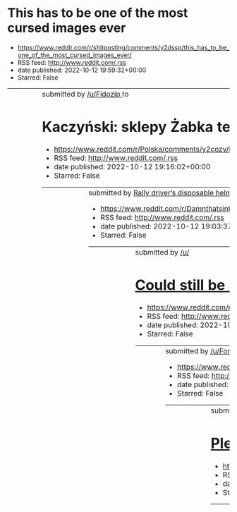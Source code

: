 # This has to be one of the most cursed images ever
 - https://www.reddit.com/r/shitposting/comments/y2dssp/this_has_to_be_one_of_the_most_cursed_images_ever/
 - RSS feed: http://www.reddit.com/.rss
 - date published: 2022-10-12 19:59:32+00:00
 - Starred: False

<table> <tr><td> <a href="https://www.reddit.com/r/shitposting/comments/y2dssp/this_has_to_be_one_of_the_most_cursed_images_ever/"> <img alt="This has to be one of the most cursed images ever" src="https://preview.redd.it/dn4rm5mikft91.jpg?width=640&amp;crop=smart&amp;auto=webp&amp;s=ca504f8db83a76853216a3d36b2c654fc28edf0e" title="This has to be one of the most cursed images ever" /> </a> </td><td> &#32; submitted by &#32; <a href="https://www.reddit.com/user/Fidozip"> /u/Fidozip </a> &#32; to 

# Kaczyński: sklepy Żabka też być może zostaną odkupione
 - https://www.reddit.com/r/Polska/comments/y2cozv/kaczyński_sklepy_żabka_też_być_może_zostaną/
 - RSS feed: http://www.reddit.com/.rss
 - date published: 2022-10-12 19:16:02+00:00
 - Starred: False

<table> <tr><td> <a href="https://www.reddit.com/r/Polska/comments/y2cozv/kaczyński_sklepy_żabka_też_być_może_zostaną/"> <img alt="Kaczyński: sklepy Żabka też być może zostaną odkupione" src="https://external-preview.redd.it/Qf0oszPp8GXUllH59EpmgnyIDGnixNbW25BDw4KylZA.jpg?width=640&amp;crop=smart&amp;auto=webp&amp;s=ee01e5f197fb4771d03b0e69ec42a88d37ab742c" title="Kaczyński: sklepy Żabka też być może zostaną odkupione" /> </a> </td><td> &#32; submitted by &#32; <a href="https://www.reddit.com/us

# Rally driver’s disposable helmet screens
 - https://www.reddit.com/r/Damnthatsinteresting/comments/y2cdw5/rally_drivers_disposable_helmet_screens/
 - RSS feed: http://www.reddit.com/.rss
 - date published: 2022-10-12 19:03:37+00:00
 - Starred: False

<table> <tr><td> <a href="https://www.reddit.com/r/Damnthatsinteresting/comments/y2cdw5/rally_drivers_disposable_helmet_screens/"> <img alt="Rally driver’s disposable helmet screens" src="https://external-preview.redd.it/fkUnQBbfovejiyV2AlkiNv8lYA6aQOX7uQNmeDiaXhg.png?width=640&amp;crop=smart&amp;auto=webp&amp;s=4b7efabd0079d70a01ecc3214f8e64407eca4c12" title="Rally driver’s disposable helmet screens" /> </a> </td><td> &#32; submitted by &#32; <a href="https://www.reddit.com/user/Jaych1990"> /u/

# Could still be a good time
 - https://www.reddit.com/r/funny/comments/y2bw1p/could_still_be_a_good_time/
 - RSS feed: http://www.reddit.com/.rss
 - date published: 2022-10-12 18:44:07+00:00
 - Starred: False

<table> <tr><td> <a href="https://www.reddit.com/r/funny/comments/y2bw1p/could_still_be_a_good_time/"> <img alt="Could still be a good time" src="https://external-preview.redd.it/zdeGbDvFBQMCqxfRejP2WsV6FBtvf8j-N57JIdFVxbw.jpg?width=640&amp;crop=smart&amp;auto=webp&amp;s=e94ed0bb2d35c64c4e4be199dc40831599264d2a" title="Could still be a good time" /> </a> </td><td> &#32; submitted by &#32; <a href="https://www.reddit.com/user/Forke"> /u/Forke </a> &#32; to &#32; <a href="https://www.reddit.com/r/

# You guys really voting for something that looks like this?
 - https://www.reddit.com/r/Minecraft/comments/y2bto7/you_guys_really_voting_for_something_that_looks/
 - RSS feed: http://www.reddit.com/.rss
 - date published: 2022-10-12 18:41:31+00:00
 - Starred: False

<table> <tr><td> <a href="https://www.reddit.com/r/Minecraft/comments/y2bto7/you_guys_really_voting_for_something_that_looks/"> <img alt="You guys really voting for something that looks like this?" src="https://preview.redd.it/gz465c9o6ft91.jpg?width=640&amp;crop=smart&amp;auto=webp&amp;s=71d9c8bdfb3d183d52c54b2d9df3c9053bad8fd4" title="You guys really voting for something that looks like this?" /> </a> </td><td> &#32; submitted by &#32; <a href="https://www.reddit.com/user/GingerDeCat"> /u/Ging

# Please I don’t know what to do
 - https://www.reddit.com/r/memes/comments/y2a9nd/please_i_dont_know_what_to_do/
 - RSS feed: http://www.reddit.com/.rss
 - date published: 2022-10-12 17:39:42+00:00
 - Starred: False

<table> <tr><td> <a href="https://www.reddit.com/r/memes/comments/y2a9nd/please_i_dont_know_what_to_do/"> <img alt="Please I don’t know what to do" src="https://preview.redd.it/kafhoixnvet91.jpg?width=640&amp;crop=smart&amp;auto=webp&amp;s=3d8753c1d8ef3ba526a98f9b712cd7cb859acdf9" title="Please I don’t know what to do" /> </a> </td><td> &#32; submitted by &#32; <a href="https://www.reddit.com/user/Haunting-Hunt6899"> /u/Haunting-Hunt6899 </a> &#32; to &#32; <a href="https://www.reddit.com/r/meme

# I quickly peeked into my friend's phone while she was in another room and saw this, what do I do now?
 - https://www.reddit.com/r/teenagers/comments/y2a8x1/i_quickly_peeked_into_my_friends_phone_while_she/
 - RSS feed: http://www.reddit.com/.rss
 - date published: 2022-10-12 17:38:54+00:00
 - Starred: False

<table> <tr><td> <a href="https://www.reddit.com/r/teenagers/comments/y2a8x1/i_quickly_peeked_into_my_friends_phone_while_she/"> <img alt="I quickly peeked into my friend's phone while she was in another room and saw this, what do I do now?" src="https://preview.redd.it/yqzrr79ivet91.jpg?width=640&amp;crop=smart&amp;auto=webp&amp;s=e6f46db6d360201c211b2bd207c3e93dd7a17922" title="I quickly peeked into my friend's phone while she was in another room and saw this, what do I do now?" /> </a> </td><

# But what about rural people?
 - https://www.reddit.com/r/fuckcars/comments/y29ynh/but_what_about_rural_people/
 - RSS feed: http://www.reddit.com/.rss
 - date published: 2022-10-12 17:27:27+00:00
 - Starred: False

<table> <tr><td> <a href="https://www.reddit.com/r/fuckcars/comments/y29ynh/but_what_about_rural_people/"> <img alt="But what about rural people?" src="https://preview.redd.it/55kb8d8gtet91.png?width=640&amp;crop=smart&amp;auto=webp&amp;s=ddf81eeaa92911de4d68068c5fbeb68252f573d3" title="But what about rural people?" /> </a> </td><td> &#32; submitted by &#32; <a href="https://www.reddit.com/user/gobblox38"> /u/gobblox38 </a> &#32; to &#32; <a href="https://www.reddit.com/r/fuckcars/"> r/fuckcars 

# Must... not... attAC...
 - https://www.reddit.com/r/2visegrad4you/comments/y29n9p/must_not_attac/
 - RSS feed: http://www.reddit.com/.rss
 - date published: 2022-10-12 17:14:27+00:00
 - Starred: False

<table> <tr><td> <a href="https://www.reddit.com/r/2visegrad4you/comments/y29n9p/must_not_attac/"> <img alt="Must... not... attAC..." src="https://preview.redd.it/vysog4myqet91.png?width=640&amp;crop=smart&amp;auto=webp&amp;s=88b25258cc4bb558d1b79db1026620bb6b7009ca" title="Must... not... attAC..." /> </a> </td><td> &#32; submitted by &#32; <a href="https://www.reddit.com/user/deimos-chan"> /u/deimos-chan </a> &#32; to &#32; <a href="https://www.reddit.com/r/2visegrad4you/"> r/2visegrad4you </a>

# To take a nap
 - https://www.reddit.com/r/therewasanattempt/comments/y29fhr/to_take_a_nap/
 - RSS feed: http://www.reddit.com/.rss
 - date published: 2022-10-12 17:05:46+00:00
 - Starred: False

&#32; submitted by &#32; <a href="https://www.reddit.com/user/miggy385"> /u/miggy385 </a> &#32; to &#32; <a href="https://www.reddit.com/r/therewasanattempt/"> r/therewasanattempt </a> <br /> <span><a href="https://v.redd.it/eyh9fwjlpet91">[link]</a></span> &#32; <span><a href="https://www.reddit.com/r/therewasanattempt/comments/y29fhr/to_take_a_nap/">[comments]</a></span>

# I'm guessing Orks would hit the Krork convergence, and be happy the nids showed up.
 - https://www.reddit.com/r/Grimdank/comments/y29c49/im_guessing_orks_would_hit_the_krork_convergence/
 - RSS feed: http://www.reddit.com/.rss
 - date published: 2022-10-12 17:02:07+00:00
 - Starred: False

<table> <tr><td> <a href="https://www.reddit.com/r/Grimdank/comments/y29c49/im_guessing_orks_would_hit_the_krork_convergence/"> <img alt="I'm guessing Orks would hit the Krork convergence, and be happy the nids showed up." src="https://preview.redd.it/918894nyoet91.jpg?width=640&amp;crop=smart&amp;auto=webp&amp;s=41948b309151182cb12b5c4722d2277c439fff98" title="I'm guessing Orks would hit the Krork convergence, and be happy the nids showed up." /> </a> </td><td> &#32; submitted by &#32; <a href=

# Never filmed before or since, a Leopardess feels emotionally conflicted finding an abandoned Lion Cub.
 - https://www.reddit.com/r/interestingasfuck/comments/y28gez/never_filmed_before_or_since_a_leopardess_feels/
 - RSS feed: http://www.reddit.com/.rss
 - date published: 2022-10-12 16:28:12+00:00
 - Starred: False

<table> <tr><td> <a href="https://www.reddit.com/r/interestingasfuck/comments/y28gez/never_filmed_before_or_since_a_leopardess_feels/"> <img alt="Never filmed before or since, a Leopardess feels emotionally conflicted finding an abandoned Lion Cub." src="https://external-preview.redd.it/8IFmOe1CtYimd0t4qfGHaPTehoiGFZUlII6QHG8-fWM.png?width=640&amp;crop=smart&amp;auto=webp&amp;s=368b0ccaa74f4b6120832d8d963dc872ebd01226" title="Never filmed before or since, a Leopardess feels emotionally conflicte

# Putin offers Europe gas through Nord Stream 2, Germany declines
 - https://www.reddit.com/r/worldnews/comments/y28cxn/putin_offers_europe_gas_through_nord_stream_2/
 - RSS feed: http://www.reddit.com/.rss
 - date published: 2022-10-12 16:24:26+00:00
 - Starred: False

&#32; submitted by &#32; <a href="https://www.reddit.com/user/qainin"> /u/qainin </a> &#32; to &#32; <a href="https://www.reddit.com/r/worldnews/"> r/worldnews </a> <br /> <span><a href="https://www.dw.com/en/putin-offers-europe-gas-through-nord-stream-2-germany-declines/a-63416138">[link]</a></span> &#32; <span><a href="https://www.reddit.com/r/worldnews/comments/y28cxn/putin_offers_europe_gas_through_nord_stream_2/">[comments]</a></span>

# Women☕
 - https://www.reddit.com/r/shitposting/comments/y27b7x/women/
 - RSS feed: http://www.reddit.com/.rss
 - date published: 2022-10-12 15:43:55+00:00
 - Starred: False

<table> <tr><td> <a href="https://www.reddit.com/r/shitposting/comments/y27b7x/women/"> <img alt="Women☕" src="https://external-preview.redd.it/u8G8NkqusNVVlougSaypwS_aKRJkhX3HOKNTv9sIAz0.png?width=320&amp;crop=smart&amp;auto=webp&amp;s=5a48faa35505f0f51bd8e78be0e7f1de321abc18" title="Women☕" /> </a> </td><td> &#32; submitted by &#32; <a href="https://www.reddit.com/user/Advanced-Peach-8547"> /u/Advanced-Peach-8547 </a> &#32; to &#32; <a href="https://www.reddit.com/r/shitposting/"> r/shitpostin

# Szkoła pyta, dlaczego dzieci nie chodzą na religię. Danych potrzebuje gmina
 - https://www.reddit.com/r/Polska/comments/y26v4c/szkoła_pyta_dlaczego_dzieci_nie_chodzą_na_religię/
 - RSS feed: http://www.reddit.com/.rss
 - date published: 2022-10-12 15:25:59+00:00
 - Starred: False

<table> <tr><td> <a href="https://www.reddit.com/r/Polska/comments/y26v4c/szkoła_pyta_dlaczego_dzieci_nie_chodzą_na_religię/"> <img alt="Szkoła pyta, dlaczego dzieci nie chodzą na religię. Danych potrzebuje gmina" src="https://external-preview.redd.it/BLh1UICY8ZAWD5uZB23WLKQOXKeXXeDhS67zVJU17O8.jpg?width=640&amp;crop=smart&amp;auto=webp&amp;s=5c8cf0af72c0b2ffe9576ce2293f1ae8e5fc9051" title="Szkoła pyta, dlaczego dzieci nie chodzą na religię. Danych potrzebuje gmina" /> </a> </td><td> &#32; submi

# All Minecraft Votes (2017-2022) which ones would you vote for today if we could re-vote?
 - https://www.reddit.com/r/Minecraft/comments/y26t5u/all_minecraft_votes_20172022_which_ones_would_you/
 - RSS feed: http://www.reddit.com/.rss
 - date published: 2022-10-12 15:23:51+00:00
 - Starred: False

<table> <tr><td> <a href="https://www.reddit.com/r/Minecraft/comments/y26t5u/all_minecraft_votes_20172022_which_ones_would_you/"> <img alt="All Minecraft Votes (2017-2022) which ones would you vote for today if we could re-vote?" src="https://preview.redd.it/9gyqyu347et91.png?width=640&amp;crop=smart&amp;auto=webp&amp;s=eb4352fd0eceac4aeb91ef5ba596717f2d3dd7d8" title="All Minecraft Votes (2017-2022) which ones would you vote for today if we could re-vote?" /> </a> </td><td> &#32; submitted by &#

# Found in the wild (Sweden)
 - https://www.reddit.com/r/poland/comments/y26mfc/found_in_the_wild_sweden/
 - RSS feed: http://www.reddit.com/.rss
 - date published: 2022-10-12 15:16:32+00:00
 - Starred: False

<table> <tr><td> <a href="https://www.reddit.com/r/poland/comments/y26mfc/found_in_the_wild_sweden/"> <img alt="Found in the wild (Sweden)" src="https://preview.redd.it/6n7dte846et91.jpg?width=640&amp;crop=smart&amp;auto=webp&amp;s=ced72ccb9a7c75636c0065e53061227824025fe7" title="Found in the wild (Sweden)" /> </a> </td><td> &#32; submitted by &#32; <a href="https://www.reddit.com/user/DastinBednarz"> /u/DastinBednarz </a> &#32; to &#32; <a href="https://www.reddit.com/r/poland/"> r/poland </a> 

# President of Ukraine Volodymyr Zelenskyy during his election in 2019 vs Now
 - https://www.reddit.com/r/Damnthatsinteresting/comments/y25zq9/president_of_ukraine_volodymyr_zelenskyy_during/
 - RSS feed: http://www.reddit.com/.rss
 - date published: 2022-10-12 14:51:32+00:00
 - Starred: False

<table> <tr><td> <a href="https://www.reddit.com/r/Damnthatsinteresting/comments/y25zq9/president_of_ukraine_volodymyr_zelenskyy_during/"> <img alt="President of Ukraine Volodymyr Zelenskyy during his election in 2019 vs Now" src="https://preview.redd.it/7x7lxlmj1et91.jpg?width=640&amp;crop=smart&amp;auto=webp&amp;s=4f82ddce2e84657a06122d69fab74991bc986900" title="President of Ukraine Volodymyr Zelenskyy during his election in 2019 vs Now" /> </a> </td><td> &#32; submitted by &#32; <a href="http

# Whats the best way to get 104k black concrete in bedrock
 - https://www.reddit.com/r/Minecraft/comments/y25mxm/whats_the_best_way_to_get_104k_black_concrete_in/
 - RSS feed: http://www.reddit.com/.rss
 - date published: 2022-10-12 14:37:06+00:00
 - Starred: False

<table> <tr><td> <a href="https://www.reddit.com/r/Minecraft/comments/y25mxm/whats_the_best_way_to_get_104k_black_concrete_in/"> <img alt="Whats the best way to get 104k black concrete in bedrock" src="https://preview.redd.it/jcwtf743zdt91.jpg?width=640&amp;crop=smart&amp;auto=webp&amp;s=96a244a0880cdd763f57a0441cc9656956b08322" title="Whats the best way to get 104k black concrete in bedrock" /> </a> </td><td> &#32; submitted by &#32; <a href="https://www.reddit.com/user/Whyareyoulikethis783"> /

# Boże! Daj mi jakiś znak!
 - https://www.reddit.com/r/Polska_wpz/comments/y25eq8/boże_daj_mi_jakiś_znak/
 - RSS feed: http://www.reddit.com/.rss
 - date published: 2022-10-12 14:27:54+00:00
 - Starred: False

<table> <tr><td> <a href="https://www.reddit.com/r/Polska_wpz/comments/y25eq8/boże_daj_mi_jakiś_znak/"> <img alt="Boże! Daj mi jakiś znak!" src="https://preview.redd.it/jii93m9exdt91.jpg?width=640&amp;crop=smart&amp;auto=webp&amp;s=76f921d9cf37d6fc6cf3b4d0a9d10a2c9c3f5c3d" title="Boże! Daj mi jakiś znak!" /> </a> </td><td> &#32; submitted by &#32; <a href="https://www.reddit.com/user/DoYouLike_Sand_AsIDo"> /u/DoYouLike_Sand_AsIDo </a> &#32; to &#32; <a href="https://www.reddit.com/r/Polska_wpz/"

# Living so close to the Ukraine and seeing these people every day - have you thought about your plan in case Putin attacked Poland?
 - https://www.reddit.com/r/poland/comments/y255qo/living_so_close_to_the_ukraine_and_seeing_these/
 - RSS feed: http://www.reddit.com/.rss
 - date published: 2022-10-12 14:17:53+00:00
 - Starred: False

<!-- SC_OFF --><div class="md"><p>I know there are many factors and attacking Poland wouldn't be just a trivial, easy decision but.. have you? Have you considered that possibility? Have you made any decision just because there is a small possibility it won't end in Ukraine?</p> <p>I live very close to the Czech Republic and at the very beginning of the war, lots of Poles (who could afford it or had a family here) living in Warsaw moved into my region because they were afraid of living so close t

# Water is true gigachad
 - https://www.reddit.com/r/memes/comments/y24ukr/water_is_true_gigachad/
 - RSS feed: http://www.reddit.com/.rss
 - date published: 2022-10-12 14:04:47+00:00
 - Starred: False

<table> <tr><td> <a href="https://www.reddit.com/r/memes/comments/y24ukr/water_is_true_gigachad/"> <img alt="Water is true gigachad" src="https://preview.redd.it/mor0kx5xsdt91.jpg?width=320&amp;crop=smart&amp;auto=webp&amp;s=168ce60dfbbe274e271298948f327051b5735f3d" title="Water is true gigachad" /> </a> </td><td> &#32; submitted by &#32; <a href="https://www.reddit.com/user/Local_Apartment_928"> /u/Local_Apartment_928 </a> &#32; to &#32; <a href="https://www.reddit.com/r/memes/"> r/memes </a> <

# The 'D' is silent.
 - https://www.reddit.com/r/memes/comments/y248bn/the_d_is_silent/
 - RSS feed: http://www.reddit.com/.rss
 - date published: 2022-10-12 13:38:40+00:00
 - Starred: False

<table> <tr><td> <a href="https://www.reddit.com/r/memes/comments/y248bn/the_d_is_silent/"> <img alt="The 'D' is silent." src="https://preview.redd.it/znqikfvnodt91.jpg?width=640&amp;crop=smart&amp;auto=webp&amp;s=e25046e7d9e0fcb53e613ede83cf585b6fd9d043" title="The 'D' is silent." /> </a> </td><td> &#32; submitted by &#32; <a href="https://www.reddit.com/user/Andrei22125"> /u/Andrei22125 </a> &#32; to &#32; <a href="https://www.reddit.com/r/memes/"> r/memes </a> <br /> <span><a href="https://i.

# The sub for each country and its user count [fixed] [OC]
 - https://www.reddit.com/r/MapPorn/comments/y23zmc/the_sub_for_each_country_and_its_user_count_fixed/
 - RSS feed: http://www.reddit.com/.rss
 - date published: 2022-10-12 13:28:23+00:00
 - Starred: False

<table> <tr><td> <a href="https://www.reddit.com/r/MapPorn/comments/y23zmc/the_sub_for_each_country_and_its_user_count_fixed/"> <img alt="The sub for each country and its user count [fixed] [OC]" src="https://preview.redd.it/lbrn740smdt91.png?width=640&amp;crop=smart&amp;auto=webp&amp;s=d65e6b39e0133790631f312cdd18c3e004e92841" title="The sub for each country and its user count [fixed] [OC]" /> </a> </td><td> &#32; submitted by &#32; <a href="https://www.reddit.com/user/Ceu_64"> /u/Ceu_64 </a> &

# cursed_std
 - https://www.reddit.com/r/cursedcomments/comments/y23v8i/cursed_std/
 - RSS feed: http://www.reddit.com/.rss
 - date published: 2022-10-12 13:23:10+00:00
 - Starred: False

<table> <tr><td> <a href="https://www.reddit.com/r/cursedcomments/comments/y23v8i/cursed_std/"> <img alt="cursed_std" src="https://preview.redd.it/udsdsk1vldt91.jpg?width=640&amp;crop=smart&amp;auto=webp&amp;s=9215af825676d0bf79d4d7489f09ca22d0d613a5" title="cursed_std" /> </a> </td><td> &#32; submitted by &#32; <a href="https://www.reddit.com/user/Electrical-Number934"> /u/Electrical-Number934 </a> &#32; to &#32; <a href="https://www.reddit.com/r/cursedcomments/"> r/cursedcomments </a> <br /> <

# Żabka najwyższą formą ewolucji!
 - https://www.reddit.com/r/Polska/comments/y23hiz/żabka_najwyższą_formą_ewolucji/
 - RSS feed: http://www.reddit.com/.rss
 - date published: 2022-10-12 13:06:57+00:00
 - Starred: False

<table> <tr><td> <a href="https://www.reddit.com/r/Polska/comments/y23hiz/żabka_najwyższą_formą_ewolucji/"> <img alt="Żabka najwyższą formą ewolucji!" src="https://preview.redd.it/4mypa63yidt91.jpg?width=320&amp;crop=smart&amp;auto=webp&amp;s=7679669c7cc21996487ac4ad12dfebbef137e36d" title="Żabka najwyższą formą ewolucji!" /> </a> </td><td> &#32; submitted by &#32; <a href="https://www.reddit.com/user/DoYouLike_Sand_AsIDo"> /u/DoYouLike_Sand_AsIDo </a> &#32; to &#32; <a href="https://www.reddit.

# Wife stabs her husband during an altercation
 - https://www.reddit.com/r/CrazyFuckingVideos/comments/y23ena/wife_stabs_her_husband_during_an_altercation/
 - RSS feed: http://www.reddit.com/.rss
 - date published: 2022-10-12 13:03:38+00:00
 - Starred: False

&#32; submitted by &#32; <a href="https://www.reddit.com/user/heartstove"> /u/heartstove </a> &#32; to &#32; <a href="https://www.reddit.com/r/CrazyFuckingVideos/"> r/CrazyFuckingVideos </a> <br /> <span><a href="https://v.redd.it/xfn1ekiaidt91">[link]</a></span> &#32; <span><a href="https://www.reddit.com/r/CrazyFuckingVideos/comments/y23ena/wife_stabs_her_husband_during_an_altercation/">[comments]</a></span>

# That's your date?
 - https://www.reddit.com/r/Unexpected/comments/y23ek0/thats_your_date/
 - RSS feed: http://www.reddit.com/.rss
 - date published: 2022-10-12 13:03:31+00:00
 - Starred: False

<table> <tr><td> <a href="https://www.reddit.com/r/Unexpected/comments/y23ek0/thats_your_date/"> <img alt="That's your date?" src="https://external-preview.redd.it/Ck-qBdbyLlV_oB5uuV4X20LUAXmiwZgotNGY6t131S8.png?width=640&amp;crop=smart&amp;auto=webp&amp;s=6c6837b9555e902f58861bda3df6bebf3c828c85" title="That's your date?" /> </a> </td><td> &#32; submitted by &#32; <a href="https://www.reddit.com/user/Zaboo_007"> /u/Zaboo_007 </a> &#32; to &#32; <a href="https://www.reddit.com/r/Unexpected/"> r/

# OpenStreetMap uznają referendum. Przez moment się dziwiłem co źle ustawiłem i dlaczego po czesku jest xd
 - https://www.reddit.com/r/Polska/comments/y2338x/openstreetmap_uznają_referendum_przez_moment_się/
 - RSS feed: http://www.reddit.com/.rss
 - date published: 2022-10-12 12:49:45+00:00
 - Starred: False

<table> <tr><td> <a href="https://www.reddit.com/r/Polska/comments/y2338x/openstreetmap_uznają_referendum_przez_moment_się/"> <img alt="OpenStreetMap uznają referendum. Przez moment się dziwiłem co źle ustawiłem i dlaczego po czesku jest xd" src="https://preview.redd.it/zo77ogrxfdt91.jpg?width=640&amp;crop=smart&amp;auto=webp&amp;s=59a0752b13ee9995c831e621aa5b3944cf5f7862" title="OpenStreetMap uznają referendum. Przez moment się dziwiłem co źle ustawiłem i dlaczego po czesku jest xd" /> </a> </t

# kasa samoobsługowa dwa levele wyżej
 - https://www.reddit.com/r/Polska_wpz/comments/y22rbs/kasa_samoobsługowa_dwa_levele_wyżej/
 - RSS feed: http://www.reddit.com/.rss
 - date published: 2022-10-12 12:34:31+00:00
 - Starred: False

<table> <tr><td> <a href="https://www.reddit.com/r/Polska_wpz/comments/y22rbs/kasa_samoobsługowa_dwa_levele_wyżej/"> <img alt="kasa samoobsługowa dwa levele wyżej" src="https://preview.redd.it/i2dckmn7ddt91.jpg?width=320&amp;crop=smart&amp;auto=webp&amp;s=1c585a6b2ea040e0aa2aacb59269eebdad5fb1a2" title="kasa samoobsługowa dwa levele wyżej" /> </a> </td><td> &#32; submitted by &#32; <a href="https://www.reddit.com/user/FluffyNecromancerYwY"> /u/FluffyNecromancerYwY </a> &#32; to &#32; <a href="ht

# I gdzie niby k**** pojdzie ta kasa? Jak długo będzie się teraz czekac na specjaliste/zabieg?
 - https://www.reddit.com/r/Polska/comments/y222u2/i_gdzie_niby_k_pojdzie_ta_kasa_jak_długo_będzie/
 - RSS feed: http://www.reddit.com/.rss
 - date published: 2022-10-12 12:02:47+00:00
 - Starred: False

<table> <tr><td> <a href="https://www.reddit.com/r/Polska/comments/y222u2/i_gdzie_niby_k_pojdzie_ta_kasa_jak_długo_będzie/"> <img alt="I gdzie niby k**** pojdzie ta kasa? Jak długo będzie się teraz czekac na specjaliste/zabieg?" src="https://preview.redd.it/e4yw1b5k7dt91.jpg?width=320&amp;crop=smart&amp;auto=webp&amp;s=62d2a3dd9ae3a61941c2c83c854dac0f53a1922d" title="I gdzie niby k**** pojdzie ta kasa? Jak długo będzie się teraz czekac na specjaliste/zabieg?" /> </a> </td><td> &#32; submitted by

# Guess the sub
 - https://www.reddit.com/r/shitposting/comments/y21qbt/guess_the_sub/
 - RSS feed: http://www.reddit.com/.rss
 - date published: 2022-10-12 11:45:50+00:00
 - Starred: False

<table> <tr><td> <a href="https://www.reddit.com/r/shitposting/comments/y21qbt/guess_the_sub/"> <img alt="Guess the sub" src="https://preview.redd.it/x1pq0j4j4dt91.jpg?width=320&amp;crop=smart&amp;auto=webp&amp;s=d0857aa765d2106cb1010e0cff5cb09ba7d78d9e" title="Guess the sub" /> </a> </td><td> &#32; submitted by &#32; <a href="https://www.reddit.com/user/fat_space_boy"> /u/fat_space_boy </a> &#32; to &#32; <a href="https://www.reddit.com/r/shitposting/"> r/shitposting </a> <br /> <span><a href="

# Friend said this is what professional sound like, can y’all confirm?
 - https://www.reddit.com/r/ProgrammerHumor/comments/y21m82/friend_said_this_is_what_professional_sound_like/
 - RSS feed: http://www.reddit.com/.rss
 - date published: 2022-10-12 11:40:00+00:00
 - Starred: False

<table> <tr><td> <a href="https://www.reddit.com/r/ProgrammerHumor/comments/y21m82/friend_said_this_is_what_professional_sound_like/"> <img alt="Friend said this is what professional sound like, can y’all confirm?" src="https://preview.redd.it/qyee9aag3dt91.jpg?width=640&amp;crop=smart&amp;auto=webp&amp;s=9d25121be519ceda2fff92cdd5b26cc5f7fffdcc" title="Friend said this is what professional sound like, can y’all confirm?" /> </a> </td><td> &#32; submitted by &#32; <a href="https://www.reddit.com

# b-but the eCoNoMy
 - https://www.reddit.com/r/memes/comments/y2193l/bbut_the_economy/
 - RSS feed: http://www.reddit.com/.rss
 - date published: 2022-10-12 11:21:07+00:00
 - Starred: False

<table> <tr><td> <a href="https://www.reddit.com/r/memes/comments/y2193l/bbut_the_economy/"> <img alt="b-but the eCoNoMy" src="https://preview.redd.it/hpgo84h40dt91.jpg?width=320&amp;crop=smart&amp;auto=webp&amp;s=6da6fe9c48ab4480c15a1898ddf194a35465a1d8" title="b-but the eCoNoMy" /> </a> </td><td> &#32; submitted by &#32; <a href="https://www.reddit.com/user/Davidreddit7"> /u/Davidreddit7 </a> &#32; to &#32; <a href="https://www.reddit.com/r/memes/"> r/memes </a> <br /> <span><a href="https://i

# what a bro
 - https://www.reddit.com/r/wholesomememes/comments/y211a2/what_a_bro/
 - RSS feed: http://www.reddit.com/.rss
 - date published: 2022-10-12 11:09:43+00:00
 - Starred: False

<table> <tr><td> <a href="https://www.reddit.com/r/wholesomememes/comments/y211a2/what_a_bro/"> <img alt="what a bro" src="https://preview.redd.it/6v435o53yct91.jpg?width=640&amp;crop=smart&amp;auto=webp&amp;s=77f5c747c7bf9a9732af8a4ab1db1d3e58aff2e4" title="what a bro" /> </a> </td><td> &#32; submitted by &#32; <a href="https://www.reddit.com/user/MY5T3rY_"> /u/MY5T3rY_ </a> &#32; to &#32; <a href="https://www.reddit.com/r/wholesomememes/"> r/wholesomememes </a> <br /> <span><a href="https://i.

# Amerykańska broń jądrowa na terenie Polski?
 - https://www.reddit.com/r/Polska/comments/y20va1/amerykańska_broń_jądrowa_na_terenie_polski/
 - RSS feed: http://www.reddit.com/.rss
 - date published: 2022-10-12 11:01:16+00:00
 - Starred: False

<!-- SC_OFF --><div class="md"><p>Dzień dobry, chciałbym zapytać czy chcecie mieć amerykańską broń jądrową na terenie Polski?<br /> I ciekawo tez dla czego.</p> <p><a href="https://www.reddit.com/poll/y20va1">View Poll</a></p> </div><!-- SC_ON --> &#32; submitted by &#32; <a href="https://www.reddit.com/user/NeighborhoodExact766"> /u/NeighborhoodExact766 </a> &#32; to &#32; <a href="https://www.reddit.com/r/Polska/"> r/Polska </a> <br /> <span><a href="https://www.reddit.com/r/Polska/comments/y2

# Huge Russian Assault Fails as Ukraine Repels Seven Attacks in One Day: Kyiv
 - https://www.reddit.com/r/worldnews/comments/y20u66/huge_russian_assault_fails_as_ukraine_repels/
 - RSS feed: http://www.reddit.com/.rss
 - date published: 2022-10-12 11:00:09+00:00
 - Starred: False

&#32; submitted by &#32; <a href="https://www.reddit.com/user/Darabosqf"> /u/Darabosqf </a> &#32; to &#32; <a href="https://www.reddit.com/r/worldnews/"> r/worldnews </a> <br /> <span><a href="https://www.newsweek.com/russia-ukraine-armed-forces-air-strikes-missiles-1751017">[link]</a></span> &#32; <span><a href="https://www.reddit.com/r/worldnews/comments/y20u66/huge_russian_assault_fails_as_ukraine_repels/">[comments]</a></span>

# Shakhtar Donetsk v. Real Madryt in Warsaw stadium yesterday
 - https://www.reddit.com/r/europe/comments/y20qy8/shakhtar_donetsk_v_real_madryt_in_warsaw_stadium/
 - RSS feed: http://www.reddit.com/.rss
 - date published: 2022-10-12 10:54:59+00:00
 - Starred: False

<table> <tr><td> <a href="https://www.reddit.com/r/europe/comments/y20qy8/shakhtar_donetsk_v_real_madryt_in_warsaw_stadium/"> <img alt="Shakhtar Donetsk v. Real Madryt in Warsaw stadium yesterday" src="https://preview.redd.it/t1syp4hfvct91.jpg?width=640&amp;crop=smart&amp;auto=webp&amp;s=f78c2824c0e6061f87c26fbc681ade26bc95465e" title="Shakhtar Donetsk v. Real Madryt in Warsaw stadium yesterday" /> </a> </td><td> &#32; submitted by &#32; <a href="https://www.reddit.com/user/milicjant2"> /u/milic

# In Japan you can find centuries-old stones near coasts inscribed with a warning: “Do not build any homes below this point. High dwellings are the peace and harmony of our descendants. Remember the calamity of the great tsunamis.” These are the Tsunami Stones.
 - https://www.reddit.com/r/interestingasfuck/comments/y20nuh/in_japan_you_can_find_centuriesold_stones_near/
 - RSS feed: http://www.reddit.com/.rss
 - date published: 2022-10-12 10:50:05+00:00
 - Starred: False

<table> <tr><td> <a href="https://www.reddit.com/r/interestingasfuck/comments/y20nuh/in_japan_you_can_find_centuriesold_stones_near/"> <img alt="In Japan you can find centuries-old stones near coasts inscribed with a warning: “Do not build any homes below this point. High dwellings are the peace and harmony of our descendants. Remember the calamity of the great tsunamis.” These are the Tsunami Stones." src="https://a.thumbs.redditmedia.com/sIfKKlUk44ef3r7olkEWhfHZTUCI1vCptGL1XqFt7W0.jpg" title="

# The first thing I thought while rewatching this
 - https://www.reddit.com/r/ShitPostCrusaders/comments/y20nai/the_first_thing_i_thought_while_rewatching_this/
 - RSS feed: http://www.reddit.com/.rss
 - date published: 2022-10-12 10:49:10+00:00
 - Starred: False

<table> <tr><td> <a href="https://www.reddit.com/r/ShitPostCrusaders/comments/y20nai/the_first_thing_i_thought_while_rewatching_this/"> <img alt="The first thing I thought while rewatching this" src="https://preview.redd.it/h9bvlbq9uct91.png?width=640&amp;crop=smart&amp;auto=webp&amp;s=a066a9c5b1d0ae2d8e703e489211926af70ea465" title="The first thing I thought while rewatching this" /> </a> </td><td> &#32; submitted by &#32; <a href="https://www.reddit.com/user/Korina-chan"> /u/Korina-chan </a> &

# Idiot misses the off ramp
 - https://www.reddit.com/r/IdiotsInCars/comments/y20d9d/idiot_misses_the_off_ramp/
 - RSS feed: http://www.reddit.com/.rss
 - date published: 2022-10-12 10:33:30+00:00
 - Starred: False

<table> <tr><td> <a href="https://www.reddit.com/r/IdiotsInCars/comments/y20d9d/idiot_misses_the_off_ramp/"> <img alt="Idiot misses the off ramp" src="https://external-preview.redd.it/IbiU6CdyQmC8A2LH79aEp0bDQ8i-RbE8dYjMVzs6YFE.png?width=640&amp;crop=smart&amp;auto=webp&amp;s=a57c3439b9509e3566d43468c973f10433a73027" title="Idiot misses the off ramp" /> </a> </td><td> &#32; submitted by &#32; <a href="https://www.reddit.com/user/DuttyCuntMuckyPup"> /u/DuttyCuntMuckyPup </a> &#32; to &#32; <a hre

# The few. The proud.
 - https://www.reddit.com/r/HolUp/comments/y20cce/the_few_the_proud/
 - RSS feed: http://www.reddit.com/.rss
 - date published: 2022-10-12 10:32:02+00:00
 - Starred: False

<table> <tr><td> <a href="https://www.reddit.com/r/HolUp/comments/y20cce/the_few_the_proud/"> <img alt="The few. The proud." src="https://preview.redd.it/4b47bq8drct91.jpg?width=640&amp;crop=smart&amp;auto=webp&amp;s=380587d6df0db752f50136254432413ac3ce7b58" title="The few. The proud." /> </a> </td><td> &#32; submitted by &#32; <a href="https://www.reddit.com/user/420sculpture69"> /u/420sculpture69 </a> &#32; to &#32; <a href="https://www.reddit.com/r/HolUp/"> r/HolUp </a> <br /> <span><a href="

# polsat_wpz
 - https://www.reddit.com/r/Polska_wpz/comments/y202uj/polsat_wpz/
 - RSS feed: http://www.reddit.com/.rss
 - date published: 2022-10-12 10:16:41+00:00
 - Starred: False

<table> <tr><td> <a href="https://www.reddit.com/r/Polska_wpz/comments/y202uj/polsat_wpz/"> <img alt="polsat_wpz" src="https://preview.redd.it/l12vw0lmoct91.png?width=640&amp;crop=smart&amp;auto=webp&amp;s=4e7c76a31c03e1ea48ee4cb1997c98ea14b0ec10" title="polsat_wpz" /> </a> </td><td> &#32; submitted by &#32; <a href="https://www.reddit.com/user/Personal_Spaced"> /u/Personal_Spaced </a> &#32; to &#32; <a href="https://www.reddit.com/r/Polska_wpz/"> r/Polska_wpz </a> <br /> <span><a href="https://

# Jakie znacie polskie miejskie legendy poza czarną wołgą?
 - https://www.reddit.com/r/Polska/comments/y200j5/jakie_znacie_polskie_miejskie_legendy_poza_czarną/
 - RSS feed: http://www.reddit.com/.rss
 - date published: 2022-10-12 10:13:13+00:00
 - Starred: False

<!-- SC_OFF --><div class="md"><p>Swoją drogą czarna wołga dziś by była nawet bardziej zauważalna niż w czasach gdy ta miejska legenda była na czasie :d</p> </div><!-- SC_ON --> &#32; submitted by &#32; <a href="https://www.reddit.com/user/theGaido"> /u/theGaido </a> &#32; to &#32; <a href="https://www.reddit.com/r/Polska/"> r/Polska </a> <br /> <span><a href="https://www.reddit.com/r/Polska/comments/y200j5/jakie_znacie_polskie_miejskie_legendy_poza_czarną/">[link]</a></span> &#32; <span><a href

# I can explain....
 - https://www.reddit.com/r/memes/comments/y1zy82/i_can_explain/
 - RSS feed: http://www.reddit.com/.rss
 - date published: 2022-10-12 10:09:30+00:00
 - Starred: False

<table> <tr><td> <a href="https://www.reddit.com/r/memes/comments/y1zy82/i_can_explain/"> <img alt="I can explain...." src="https://preview.redd.it/t1pgsit7nct91.gif?width=320&amp;crop=smart&amp;s=eec585d5c1990d5719b1c9de1955b0ba28182da9" title="I can explain...." /> </a> </td><td> &#32; submitted by &#32; <a href="https://www.reddit.com/user/SweatyChickenBuuuubz"> /u/SweatyChickenBuuuubz </a> &#32; to &#32; <a href="https://www.reddit.com/r/memes/"> r/memes </a> <br /> <span><a href="https://i.

# loltyler1 Thoughts On NA Performance At Worlds
 - https://www.reddit.com/r/leagueoflegends/comments/y1zxfc/loltyler1_thoughts_on_na_performance_at_worlds/
 - RSS feed: http://www.reddit.com/.rss
 - date published: 2022-10-12 10:08:14+00:00
 - Starred: False

<table> <tr><td> <a href="https://www.reddit.com/r/leagueoflegends/comments/y1zxfc/loltyler1_thoughts_on_na_performance_at_worlds/"> <img alt="loltyler1 Thoughts On NA Performance At Worlds" src="https://external-preview.redd.it/tzOFRvNjlV2IP8gvm6DiowKA5wYiVrVMQbB_668W6SM.jpg?width=320&amp;crop=smart&amp;auto=webp&amp;s=ec281270f48eeed50c023a1c0b81b1ecb5ef6062" title="loltyler1 Thoughts On NA Performance At Worlds" /> </a> </td><td> &#32; submitted by &#32; <a href="https://www.reddit.com/user/W

# What’s a sequel is better than the original?
 - https://www.reddit.com/r/AskReddit/comments/y1zs0u/whats_a_sequel_is_better_than_the_original/
 - RSS feed: http://www.reddit.com/.rss
 - date published: 2022-10-12 09:59:58+00:00
 - Starred: False

&#32; submitted by &#32; <a href="https://www.reddit.com/user/ZygoticCells"> /u/ZygoticCells </a> &#32; to &#32; <a href="https://www.reddit.com/r/AskReddit/"> r/AskReddit </a> <br /> <span><a href="https://www.reddit.com/r/AskReddit/comments/y1zs0u/whats_a_sequel_is_better_than_the_original/">[link]</a></span> &#32; <span><a href="https://www.reddit.com/r/AskReddit/comments/y1zs0u/whats_a_sequel_is_better_than_the_original/">[comments]</a></span>

# God tier moves
 - https://www.reddit.com/r/Unexpected/comments/y1zgxt/god_tier_moves/
 - RSS feed: http://www.reddit.com/.rss
 - date published: 2022-10-12 09:41:45+00:00
 - Starred: False

<table> <tr><td> <a href="https://www.reddit.com/r/Unexpected/comments/y1zgxt/god_tier_moves/"> <img alt="God tier moves" src="https://external-preview.redd.it/LJjwqlKgd25PwX-ya4ZE05no-ZfIekqIqGDSxU_w438.png?width=320&amp;crop=smart&amp;auto=webp&amp;s=badf431a16fd6bfe1414b6698c30ca40dc28ea3e" title="God tier moves" /> </a> </td><td> &#32; submitted by &#32; <a href="https://www.reddit.com/user/yourSAS"> /u/yourSAS </a> &#32; to &#32; <a href="https://www.reddit.com/r/Unexpected/"> r/Unexpected 

# My swedish school tried to make Fish n' Chips
 - https://www.reddit.com/r/funny/comments/y1zbl5/my_swedish_school_tried_to_make_fish_n_chips/
 - RSS feed: http://www.reddit.com/.rss
 - date published: 2022-10-12 09:32:34+00:00
 - Starred: False

<table> <tr><td> <a href="https://www.reddit.com/r/funny/comments/y1zbl5/my_swedish_school_tried_to_make_fish_n_chips/"> <img alt="My swedish school tried to make Fish n' Chips" src="https://preview.redd.it/jvf7ehyqgct91.jpg?width=640&amp;crop=smart&amp;auto=webp&amp;s=7ff2506ccc61fb3b972cbe19e442f42740a2cdbe" title="My swedish school tried to make Fish n' Chips" /> </a> </td><td> &#32; submitted by &#32; <a href="https://www.reddit.com/user/ensorgliggroda"> /u/ensorgliggroda </a> &#32; to &#32;

# This man handling the police
 - https://www.reddit.com/r/nextfuckinglevel/comments/y1z368/this_man_handling_the_police/
 - RSS feed: http://www.reddit.com/.rss
 - date published: 2022-10-12 09:18:18+00:00
 - Starred: False

<table> <tr><td> <a href="https://www.reddit.com/r/nextfuckinglevel/comments/y1z368/this_man_handling_the_police/"> <img alt="This man handling the police" src="https://external-preview.redd.it/MqfIHhaQBIn9TxrOMhGlfUZ2gdNLz-KkX4z8g9_1-6g.png?width=216&amp;crop=smart&amp;auto=webp&amp;s=fe7810805ee29c193c9371314230ab08f87689ce" title="This man handling the police" /> </a> </td><td> &#32; submitted by &#32; <a href="https://www.reddit.com/user/Limitless_yt89"> /u/Limitless_yt89 </a> &#32; to &#32;

# Jak wysokie ceny paliw zmieniły twoje nawyki transportowe i sposób dojazdów do pracy?
 - https://www.reddit.com/r/Polska/comments/y1yzru/jak_wysokie_ceny_paliw_zmieniły_twoje_nawyki/
 - RSS feed: http://www.reddit.com/.rss
 - date published: 2022-10-12 09:12:57+00:00
 - Starred: False

<table> <tr><td> <a href="https://www.reddit.com/r/Polska/comments/y1yzru/jak_wysokie_ceny_paliw_zmieniły_twoje_nawyki/"> <img alt="Jak wysokie ceny paliw zmieniły twoje nawyki transportowe i sposób dojazdów do pracy?" src="https://preview.redd.it/khmugmu8dct91.jpg?width=640&amp;crop=smart&amp;auto=webp&amp;s=371342b877572e309b67e15097115e1cc50e8e33" title="Jak wysokie ceny paliw zmieniły twoje nawyki transportowe i sposób dojazdów do pracy?" /> </a> </td><td> &#32; submitted by &#32; <a href="h

# Are Lulu players better when they are playing hard carry junglers?
 - https://www.reddit.com/r/LeagueOfMemes/comments/y1ykdp/are_lulu_players_better_when_they_are_playing/
 - RSS feed: http://www.reddit.com/.rss
 - date published: 2022-10-12 08:48:58+00:00
 - Starred: False

<table> <tr><td> <a href="https://www.reddit.com/r/LeagueOfMemes/comments/y1ykdp/are_lulu_players_better_when_they_are_playing/"> <img alt="Are Lulu players better when they are playing hard carry junglers?" src="https://preview.redd.it/mepkut8o8ct91.png?width=640&amp;crop=smart&amp;auto=webp&amp;s=32d157a174224f31968dbc46412f0c0a232257f0" title="Are Lulu players better when they are playing hard carry junglers?" /> </a> </td><td> &#32; submitted by &#32; <a href="https://www.reddit.com/user/and

# its an idea
 - https://www.reddit.com/r/pcmasterrace/comments/y1yig7/its_an_idea/
 - RSS feed: http://www.reddit.com/.rss
 - date published: 2022-10-12 08:45:46+00:00
 - Starred: False

<table> <tr><td> <a href="https://www.reddit.com/r/pcmasterrace/comments/y1yig7/its_an_idea/"> <img alt="its an idea" src="https://preview.redd.it/3s7an3pe8ct91.jpg?width=640&amp;crop=smart&amp;auto=webp&amp;s=049b853a50444d5088c8d35e6525b7eb2636da45" title="its an idea" /> </a> </td><td> &#32; submitted by &#32; <a href="https://www.reddit.com/user/YeetTheBeet0"> /u/YeetTheBeet0 </a> &#32; to &#32; <a href="https://www.reddit.com/r/pcmasterrace/"> r/pcmasterrace </a> <br /> <span><a href="https

# "FUCK CRACOW'S POLICE" (in polish) graffiti in NVIDIA RTX Extreme promotional YouTube video
 - https://www.reddit.com/r/poland/comments/y1yi3k/fuck_cracows_police_in_polish_graffiti_in_nvidia/
 - RSS feed: http://www.reddit.com/.rss
 - date published: 2022-10-12 08:45:13+00:00
 - Starred: False

<table> <tr><td> <a href="https://www.reddit.com/r/poland/comments/y1yi3k/fuck_cracows_police_in_polish_graffiti_in_nvidia/"> <img alt="&quot;FUCK CRACOW'S POLICE&quot; (in polish) graffiti in NVIDIA RTX Extreme promotional YouTube video" src="https://preview.redd.it/fc4g431a8ct91.jpg?width=640&amp;crop=smart&amp;auto=webp&amp;s=34f5259c5a01107da7e405a14145380be91a51d2" title="&quot;FUCK CRACOW'S POLICE&quot; (in polish) graffiti in NVIDIA RTX Extreme promotional YouTube video" /> </a> </td><td>

# R*ssia
 - https://www.reddit.com/r/poland/comments/y1ycso/rssia/
 - RSS feed: http://www.reddit.com/.rss
 - date published: 2022-10-12 08:36:22+00:00
 - Starred: False

<table> <tr><td> <a href="https://www.reddit.com/r/poland/comments/y1ycso/rssia/"> <img alt="R*ssia" src="https://preview.redd.it/wqyhml6n6ct91.jpg?width=640&amp;crop=smart&amp;auto=webp&amp;s=2e8a7931fa23407279195bda4f7b6717dba1dafe" title="R*ssia" /> </a> </td><td> &#32; submitted by &#32; <a href="https://www.reddit.com/user/Le_Rekt_Guy"> /u/Le_Rekt_Guy </a> &#32; to &#32; <a href="https://www.reddit.com/r/poland/"> r/poland </a> <br /> <span><a href="https://i.redd.it/wqyhml6n6ct91.jpg">[lin

# Now that's truly Resinless...
 - https://www.reddit.com/r/Genshin_Impact/comments/y1y89d/now_thats_truly_resinless/
 - RSS feed: http://www.reddit.com/.rss
 - date published: 2022-10-12 08:28:38+00:00
 - Starred: False

<table> <tr><td> <a href="https://www.reddit.com/r/Genshin_Impact/comments/y1y89d/now_thats_truly_resinless/"> <img alt="Now that's truly Resinless..." src="https://preview.redd.it/77s2vpjc5ct91.jpg?width=640&amp;crop=smart&amp;auto=webp&amp;s=bdfafbc66647d8a1cc0adb4f626c96fa2491282f" title="Now that's truly Resinless..." /> </a> </td><td> &#32; submitted by &#32; <a href="https://www.reddit.com/user/RhenalyrrVandor2819"> /u/RhenalyrrVandor2819 </a> &#32; to &#32; <a href="https://www.reddit.com

# Polakom ledwie starcza na podstawowe wydatki
 - https://www.reddit.com/r/Polska/comments/y1y7g0/polakom_ledwie_starcza_na_podstawowe_wydatki/
 - RSS feed: http://www.reddit.com/.rss
 - date published: 2022-10-12 08:27:06+00:00
 - Starred: False

&#32; submitted by &#32; <a href="https://www.reddit.com/user/kalarepar"> /u/kalarepar </a> &#32; to &#32; <a href="https://www.reddit.com/r/Polska/"> r/Polska </a> <br /> <span><a href="https://streamable.com/1yl365">[link]</a></span> &#32; <span><a href="https://www.reddit.com/r/Polska/comments/y1y7g0/polakom_ledwie_starcza_na_podstawowe_wydatki/">[comments]</a></span>

# choose wisely
 - https://www.reddit.com/r/memes/comments/y1xs54/choose_wisely/
 - RSS feed: http://www.reddit.com/.rss
 - date published: 2022-10-12 08:00:24+00:00
 - Starred: False

<table> <tr><td> <a href="https://www.reddit.com/r/memes/comments/y1xs54/choose_wisely/"> <img alt="choose wisely" src="https://preview.redd.it/f3j3okbb0ct91.jpg?width=640&amp;crop=smart&amp;auto=webp&amp;s=e35bb0e5bd1e39f953ac436bcad273c62d82b181" title="choose wisely" /> </a> </td><td> &#32; submitted by &#32; <a href="https://www.reddit.com/user/RevolutionaryGear518"> /u/RevolutionaryGear518 </a> &#32; to &#32; <a href="https://www.reddit.com/r/memes/"> r/memes </a> <br /> <span><a href="http

# 💀💀💀
 - https://www.reddit.com/r/shitposting/comments/y1xo29/_/
 - RSS feed: http://www.reddit.com/.rss
 - date published: 2022-10-12 07:53:42+00:00
 - Starred: False

<table> <tr><td> <a href="https://www.reddit.com/r/shitposting/comments/y1xo29/_/"> <img alt="💀💀💀" src="https://preview.redd.it/m7olur64zbt91.jpg?width=640&amp;crop=smart&amp;auto=webp&amp;s=0957fcab02533269544cba8619e03a5b702b0090" title="💀💀💀" /> </a> </td><td> &#32; submitted by &#32; <a href="https://www.reddit.com/user/JeBolleMoeder123"> /u/JeBolleMoeder123 </a> &#32; to &#32; <a href="https://www.reddit.com/r/shitposting/"> r/shitposting </a> <br /> <span><a href="https://i.redd.it/m7olur64

# Dosłownie 1984
 - https://www.reddit.com/r/okkolegauposledzony/comments/y1xm5i/dosłownie_1984/
 - RSS feed: http://www.reddit.com/.rss
 - date published: 2022-10-12 07:50:25+00:00
 - Starred: False

<table> <tr><td> <a href="https://www.reddit.com/r/okkolegauposledzony/comments/y1xm5i/dosłownie_1984/"> <img alt="Dosłownie 1984" src="https://preview.redd.it/xspmgd6jybt91.jpg?width=640&amp;crop=smart&amp;auto=webp&amp;s=de326e2c894d436a1d75e1ace90d2c52a8981a4f" title="Dosłownie 1984" /> </a> </td><td> &#32; submitted by &#32; <a href="https://www.reddit.com/user/Wisniowy519"> /u/Wisniowy519 </a> &#32; to &#32; <a href="https://www.reddit.com/r/okkolegauposledzony/"> r/okkolegauposledzony </a>

# Takie małe przypomnienie ;3
 - https://www.reddit.com/r/Polska/comments/y1xhmd/takie_małe_przypomnienie_3/
 - RSS feed: http://www.reddit.com/.rss
 - date published: 2022-10-12 07:42:16+00:00
 - Starred: False

<table> <tr><td> <a href="https://www.reddit.com/r/Polska/comments/y1xhmd/takie_małe_przypomnienie_3/"> <img alt="Takie małe przypomnienie ;3" src="https://preview.redd.it/2nmxr0g0xbt91.jpg?width=320&amp;crop=smart&amp;auto=webp&amp;s=da087a4033616f9c1b0dc447626860fd67562d9e" title="Takie małe przypomnienie ;3" /> </a> </td><td> &#32; submitted by &#32; <a href="https://www.reddit.com/user/Femboy_Music"> /u/Femboy_Music </a> &#32; to &#32; <a href="https://www.reddit.com/r/Polska/"> r/Polska </a

# W sobotę wraz z Żoną wzięliśmy ślub i zorganizowaliśmy małe przyjęcie na 40 osób. Zamiast kwiatów i win, poprosiliśmy aby przynieść przybory szkolne, które chcemy oddać do domu dziecka. Zebraliśmy tego znacznie więcej, niż się spodziewałem, że zbierzemy, wciąż jestem w szoku :)
 - https://www.reddit.com/r/Polska/comments/y1xccz/w_sobotę_wraz_z_żoną_wzięliśmy_ślub_i/
 - RSS feed: http://www.reddit.com/.rss
 - date published: 2022-10-12 07:33:10+00:00
 - Starred: False

<table> <tr><td> <a href="https://www.reddit.com/r/Polska/comments/y1xccz/w_sobotę_wraz_z_żoną_wzięliśmy_ślub_i/"> <img alt="W sobotę wraz z Żoną wzięliśmy ślub i zorganizowaliśmy małe przyjęcie na 40 osób. Zamiast kwiatów i win, poprosiliśmy aby przynieść przybory szkolne, które chcemy oddać do domu dziecka. Zebraliśmy tego znacznie więcej, niż się spodziewałem, że zbierzemy, wciąż jestem w szoku :)" src="https://preview.redd.it/k9qfhwtevbt91.jpg?width=640&amp;crop=smart&amp;auto=webp&amp;s=bd2

# Pretty sick power ngl
 - https://www.reddit.com/r/whenthe/comments/y1xag6/pretty_sick_power_ngl/
 - RSS feed: http://www.reddit.com/.rss
 - date published: 2022-10-12 07:30:04+00:00
 - Starred: False

<table> <tr><td> <a href="https://www.reddit.com/r/whenthe/comments/y1xag6/pretty_sick_power_ngl/"> <img alt="Pretty sick power ngl" src="https://preview.redd.it/qjahvwvqubt91.gif?width=320&amp;crop=smart&amp;s=d92fa2e434a082c605a680c96ec2ff85446a1379" title="Pretty sick power ngl" /> </a> </td><td> &#32; submitted by &#32; <a href="https://www.reddit.com/user/McLovingMcLiving"> /u/McLovingMcLiving </a> &#32; to &#32; <a href="https://www.reddit.com/r/whenthe/"> r/whenthe </a> <br /> <span><a hr

# coś mao plonów w tym roku
 - https://www.reddit.com/r/Polska_wpz/comments/y1wzxc/coś_mao_plonów_w_tym_roku/
 - RSS feed: http://www.reddit.com/.rss
 - date published: 2022-10-12 07:12:19+00:00
 - Starred: False

<table> <tr><td> <a href="https://www.reddit.com/r/Polska_wpz/comments/y1wzxc/coś_mao_plonów_w_tym_roku/"> <img alt="coś mao plonów w tym roku" src="https://preview.redd.it/qaqm4e1mrbt91.jpg?width=320&amp;crop=smart&amp;auto=webp&amp;s=dcc73216d384b94141dae43bafb30105dc499c71" title="coś mao plonów w tym roku" /> </a> </td><td> &#32; submitted by &#32; <a href="https://www.reddit.com/user/FluffyNecromancerYwY"> /u/FluffyNecromancerYwY </a> &#32; to &#32; <a href="https://www.reddit.com/r/Polska_

# let's see
 - https://www.reddit.com/r/meme/comments/y1wz6g/lets_see/
 - RSS feed: http://www.reddit.com/.rss
 - date published: 2022-10-12 07:11:02+00:00
 - Starred: False

<table> <tr><td> <a href="https://www.reddit.com/r/meme/comments/y1wz6g/lets_see/"> <img alt="let's see" src="https://preview.redd.it/ibawqqbhrbt91.jpg?width=320&amp;crop=smart&amp;auto=webp&amp;s=91ebba6134d0c4f266e91a1a5aec76f23c53a672" title="let's see" /> </a> </td><td> &#32; submitted by &#32; <a href="https://www.reddit.com/user/Deadcrawler3"> /u/Deadcrawler3 </a> &#32; to &#32; <a href="https://www.reddit.com/r/meme/"> r/meme </a> <br /> <span><a href="https://i.redd.it/ibawqqbhrbt91.jpg"

# me_irl
 - https://www.reddit.com/r/me_irl/comments/y1ws8x/me_irl/
 - RSS feed: http://www.reddit.com/.rss
 - date published: 2022-10-12 07:00:09+00:00
 - Starred: False

<table> <tr><td> <a href="https://www.reddit.com/r/me_irl/comments/y1ws8x/me_irl/"> <img alt="me_irl" src="https://external-preview.redd.it/Ovs0yUq39usnyGrlHGVK7FBG0YN9lzhTJxpBNFMg2N8.png?width=640&amp;crop=smart&amp;auto=webp&amp;s=d5991ea07efdbe7a23866dae2fcdaac8a798cadb" title="me_irl" /> </a> </td><td> &#32; submitted by &#32; <a href="https://www.reddit.com/user/kisu9i"> /u/kisu9i </a> &#32; to &#32; <a href="https://www.reddit.com/r/me_irl/"> r/me_irl </a> <br /> <span><a href="https://v.r

# I love it when polite people meets
 - https://www.reddit.com/r/HumansBeingBros/comments/y1wpjp/i_love_it_when_polite_people_meets/
 - RSS feed: http://www.reddit.com/.rss
 - date published: 2022-10-12 06:55:35+00:00
 - Starred: False

<table> <tr><td> <a href="https://www.reddit.com/r/HumansBeingBros/comments/y1wpjp/i_love_it_when_polite_people_meets/"> <img alt="I love it when polite people meets" src="https://external-preview.redd.it/d3AujNV8l2OPANl35NDer6Q_y6XjmaFMHfWgTnNEnFg.png?width=320&amp;crop=smart&amp;auto=webp&amp;s=294970c61465ab614b692d2dd0b44d00abd564b0" title="I love it when polite people meets" /> </a> </td><td> &#32; submitted by &#32; <a href="https://www.reddit.com/user/LiteratureOk5964"> /u/LiteratureOk596

# Sweet Story
 - https://www.reddit.com/r/MadeMeSmile/comments/y1wlcp/sweet_story/
 - RSS feed: http://www.reddit.com/.rss
 - date published: 2022-10-12 06:48:49+00:00
 - Starred: False

<table> <tr><td> <a href="https://www.reddit.com/r/MadeMeSmile/comments/y1wlcp/sweet_story/"> <img alt="Sweet Story" src="https://external-preview.redd.it/ciIiJShE-2FvZBT9SyQso3_83dFWqGURDoIRAOaD6XE.png?width=640&amp;crop=smart&amp;auto=webp&amp;s=481a3357e35c9deebe2888fe09a6a1a7fe64e0ad" title="Sweet Story" /> </a> </td><td> &#32; submitted by &#32; <a href="https://www.reddit.com/user/Inside_Pattern9488"> /u/Inside_Pattern9488 </a> &#32; to &#32; <a href="https://www.reddit.com/r/MadeMeSmile/"

# I like that guy that goes “good human”
 - https://www.reddit.com/r/memes/comments/y1wfdg/i_like_that_guy_that_goes_good_human/
 - RSS feed: http://www.reddit.com/.rss
 - date published: 2022-10-12 06:38:38+00:00
 - Starred: False

<table> <tr><td> <a href="https://www.reddit.com/r/memes/comments/y1wfdg/i_like_that_guy_that_goes_good_human/"> <img alt="I like that guy that goes “good human”" src="https://preview.redd.it/5964sl0qlbt91.jpg?width=640&amp;crop=smart&amp;auto=webp&amp;s=c928db601af7eb274989e28da1bafda89fb51af7" title="I like that guy that goes “good human”" /> </a> </td><td> &#32; submitted by &#32; <a href="https://www.reddit.com/user/kermit0610"> /u/kermit0610 </a> &#32; to &#32; <a href="https://www.reddit.c

# Unlucky
 - https://www.reddit.com/r/HolUp/comments/y1wak2/unlucky/
 - RSS feed: http://www.reddit.com/.rss
 - date published: 2022-10-12 06:30:36+00:00
 - Starred: False

<table> <tr><td> <a href="https://www.reddit.com/r/HolUp/comments/y1wak2/unlucky/"> <img alt="Unlucky" src="https://preview.redd.it/u5dpnyiakbt91.jpg?width=640&amp;crop=smart&amp;auto=webp&amp;s=43ea27b49fd0b151b88fc3bd8b6c92728d0dca66" title="Unlucky" /> </a> </td><td> &#32; submitted by &#32; <a href="https://www.reddit.com/user/puvan69"> /u/puvan69 </a> &#32; to &#32; <a href="https://www.reddit.com/r/HolUp/"> r/HolUp </a> <br /> <span><a href="https://i.redd.it/u5dpnyiakbt91.jpg">[link]</a><

# 👍🏻👍🏻
 - https://www.reddit.com/r/2visegrad4you/comments/y1w9lj/_/
 - RSS feed: http://www.reddit.com/.rss
 - date published: 2022-10-12 06:29:06+00:00
 - Starred: False

<table> <tr><td> <a href="https://www.reddit.com/r/2visegrad4you/comments/y1w9lj/_/"> <img alt="👍🏻👍🏻" src="https://preview.redd.it/oscg5mw0kbt91.jpg?width=640&amp;crop=smart&amp;auto=webp&amp;s=5c61ede158c6254632c686312a80e6aa2821cb9a" title="👍🏻👍🏻" /> </a> </td><td> &#32; submitted by &#32; <a href="https://www.reddit.com/user/SurpriseAgreeable297"> /u/SurpriseAgreeable297 </a> &#32; to &#32; <a href="https://www.reddit.com/r/2visegrad4you/"> r/2visegrad4you </a> <br /> <span><a href="https://i.

# Nie ma przęsła, ale jest środa, ziomeczki!
 - https://www.reddit.com/r/Polska/comments/y1vuet/nie_ma_przęsła_ale_jest_środa_ziomeczki/
 - RSS feed: http://www.reddit.com/.rss
 - date published: 2022-10-12 06:04:37+00:00
 - Starred: False

&#32; submitted by &#32; <a href="https://www.reddit.com/user/DoYouLike_Sand_AsIDo"> /u/DoYouLike_Sand_AsIDo </a> &#32; to &#32; <a href="https://www.reddit.com/r/Polska/"> r/Polska </a> <br /> <span><a href="https://i.redd.it/4kc9vqsifbt91.jpg">[link]</a></span> &#32; <span><a href="https://www.reddit.com/r/Polska/comments/y1vuet/nie_ma_przęsła_ale_jest_środa_ziomeczki/">[comments]</a></span>

# Hungarian PM Orbán: EU sanctions policy primitive, catastrophic. "A dwarf is imposing sanctions on a giant... and the dwarf will perish in the effort"
 - https://www.reddit.com/r/europe/comments/y1vlto/hungarian_pm_orbán_eu_sanctions_policy_primitive/
 - RSS feed: http://www.reddit.com/.rss
 - date published: 2022-10-12 05:51:10+00:00
 - Starred: False

<table> <tr><td> <a href="https://www.reddit.com/r/europe/comments/y1vlto/hungarian_pm_orbán_eu_sanctions_policy_primitive/"> <img alt="Hungarian PM Orbán: EU sanctions policy primitive, catastrophic. &quot;A dwarf is imposing sanctions on a giant... and the dwarf will perish in the effort&quot;" src="https://external-preview.redd.it/Qns_1X3zl4AznGbErZqsST_iG8IdTBjLiiJsSC7MCx8.jpg?width=640&amp;crop=smart&amp;auto=webp&amp;s=f45f2d8b3cd4aa303a98ebd33634a0203f74de6d" title="Hungarian PM Orbán: EU

# Adriana Chechik updates after surgery, "More fusions than expected, bones completely crushed & nerve damage to my bladder, hopefully I’ll be able to pee again in the near future."
 - https://www.reddit.com/r/LivestreamFail/comments/y1v0wb/adriana_chechik_updates_after_surgery_more/
 - RSS feed: http://www.reddit.com/.rss
 - date published: 2022-10-12 05:18:10+00:00
 - Starred: False

<table> <tr><td> <a href="https://www.reddit.com/r/LivestreamFail/comments/y1v0wb/adriana_chechik_updates_after_surgery_more/"> <img alt="Adriana Chechik updates after surgery, &quot;More fusions than expected, bones completely crushed &amp; nerve damage to my bladder, hopefully I’ll be able to pee again in the near future.&quot;" src="https://external-preview.redd.it/QeyokCBZIZu2SBZiB6acNQ0OC2xnaaoQoMq7F3kDxv4.jpg?width=108&amp;crop=smart&amp;auto=webp&amp;s=99e941da5c3413495c3aa71ee613df535292

# Too much inclusivity. First they make Ghostbusters a girl group, then a lady Thor and a lady hulk. Now my Zelda. SMH
 - https://www.reddit.com/r/gaming/comments/y1v0me/too_much_inclusivity_first_they_make_ghostbusters/
 - RSS feed: http://www.reddit.com/.rss
 - date published: 2022-10-12 05:17:45+00:00
 - Starred: False

<table> <tr><td> <a href="https://www.reddit.com/r/gaming/comments/y1v0me/too_much_inclusivity_first_they_make_ghostbusters/"> <img alt="Too much inclusivity. First they make Ghostbusters a girl group, then a lady Thor and a lady hulk. Now my Zelda. SMH" src="https://preview.redd.it/laqrt0ga7bt91.jpg?width=640&amp;crop=smart&amp;auto=webp&amp;s=1f0a5bc4f83f4009a8dc631120c350a7b2e6e377" title="Too much inclusivity. First they make Ghostbusters a girl group, then a lady Thor and a lady hulk. Now m

# And then they were like... "Oh, dang..."
 - https://www.reddit.com/r/technicallythetruth/comments/y1upia/and_then_they_were_like_oh_dang/
 - RSS feed: http://www.reddit.com/.rss
 - date published: 2022-10-12 05:01:17+00:00
 - Starred: False

<table> <tr><td> <a href="https://www.reddit.com/r/technicallythetruth/comments/y1upia/and_then_they_were_like_oh_dang/"> <img alt="And then they were like... &quot;Oh, dang...&quot;" src="https://preview.redd.it/9w0ssfuc4bt91.jpg?width=320&amp;crop=smart&amp;auto=webp&amp;s=780fc3fdf2ce5ff992c6773a08707d737766cb64" title="And then they were like... &quot;Oh, dang...&quot;" /> </a> </td><td> &#32; submitted by &#32; <a href="https://www.reddit.com/user/ETXCheeses"> /u/ETXCheeses </a> &#32; to &#

# Hear me out
 - https://www.reddit.com/r/formuladank/comments/y1upab/hear_me_out/
 - RSS feed: http://www.reddit.com/.rss
 - date published: 2022-10-12 05:01:00+00:00
 - Starred: False

<table> <tr><td> <a href="https://www.reddit.com/r/formuladank/comments/y1upab/hear_me_out/"> <img alt="Hear me out" src="https://preview.redd.it/4rhp492b4bt91.jpg?width=640&amp;crop=smart&amp;auto=webp&amp;s=d042ee978ac8901261f6dd77a4c291ab9c1b665d" title="Hear me out" /> </a> </td><td> &#32; submitted by &#32; <a href="https://www.reddit.com/user/alabsbxjj"> /u/alabsbxjj </a> &#32; to &#32; <a href="https://www.reddit.com/r/formuladank/"> r/formuladank </a> <br /> <span><a href="https://i.redd

# ~ blitzkrieg intensifies ~
 - https://www.reddit.com/r/memes/comments/y1u5p7/blitzkrieg_intensifies/
 - RSS feed: http://www.reddit.com/.rss
 - date published: 2022-10-12 04:32:03+00:00
 - Starred: False

<table> <tr><td> <a href="https://www.reddit.com/r/memes/comments/y1u5p7/blitzkrieg_intensifies/"> <img alt="~ blitzkrieg intensifies ~" src="https://preview.redd.it/95cuah75zat91.jpg?width=640&amp;crop=smart&amp;auto=webp&amp;s=f799e0195392ee0f8fefc23b06dc9e584705fe86" title="~ blitzkrieg intensifies ~" /> </a> </td><td> &#32; submitted by &#32; <a href="https://www.reddit.com/user/dirtyslogans"> /u/dirtyslogans </a> &#32; to &#32; <a href="https://www.reddit.com/r/memes/"> r/memes </a> <br /> 

# Muszę to rozchodzić
 - https://www.reddit.com/r/Polska/comments/y1ts96/muszę_to_rozchodzić/
 - RSS feed: http://www.reddit.com/.rss
 - date published: 2022-10-12 04:12:38+00:00
 - Starred: False

<table> <tr><td> <a href="https://www.reddit.com/r/Polska/comments/y1ts96/muszę_to_rozchodzić/"> <img alt="Muszę to rozchodzić" src="https://preview.redd.it/kk3zj1p938t91.png?width=320&amp;crop=smart&amp;auto=webp&amp;s=2a43c7412bf93f8c639115ba1cf2a635a4d679ef" title="Muszę to rozchodzić" /> </a> </td><td> &#32; submitted by &#32; <a href="https://www.reddit.com/user/Borys_Pandov"> /u/Borys_Pandov </a> &#32; to &#32; <a href="https://www.reddit.com/r/Polska/"> r/Polska </a> <br /> <span><a href=

# Love you mom♡
 - https://www.reddit.com/r/wholesomememes/comments/y1tr69/love_you_mom/
 - RSS feed: http://www.reddit.com/.rss
 - date published: 2022-10-12 04:11:06+00:00
 - Starred: False

<table> <tr><td> <a href="https://www.reddit.com/r/wholesomememes/comments/y1tr69/love_you_mom/"> <img alt="Love you mom♡" src="https://preview.redd.it/lrnlxzeevat91.jpg?width=640&amp;crop=smart&amp;auto=webp&amp;s=a7d838b7a9cdf33be183e554d432af910bbc213c" title="Love you mom♡" /> </a> </td><td> &#32; submitted by &#32; <a href="https://www.reddit.com/user/AmayaILoveYou"> /u/AmayaILoveYou </a> &#32; to &#32; <a href="https://www.reddit.com/r/wholesomememes/"> r/wholesomememes </a> <br /> <span><

# What about this..???
 - https://www.reddit.com/r/meme/comments/y1tjm0/what_about_this/
 - RSS feed: http://www.reddit.com/.rss
 - date published: 2022-10-12 04:00:27+00:00
 - Starred: False

<table> <tr><td> <a href="https://www.reddit.com/r/meme/comments/y1tjm0/what_about_this/"> <img alt="What about this..???" src="https://preview.redd.it/r8dzhx1itat91.jpg?width=640&amp;crop=smart&amp;auto=webp&amp;s=163d672c4a4f8afe858b0ec3032b4eb4b34672ba" title="What about this..???" /> </a> </td><td> &#32; submitted by &#32; <a href="https://www.reddit.com/user/shelly_dez"> /u/shelly_dez </a> &#32; to &#32; <a href="https://www.reddit.com/r/meme/"> r/meme </a> <br /> <span><a href="https://i.r

# what is it?
 - https://www.reddit.com/r/memes/comments/y1tctn/what_is_it/
 - RSS feed: http://www.reddit.com/.rss
 - date published: 2022-10-12 03:51:09+00:00
 - Starred: False

<table> <tr><td> <a href="https://www.reddit.com/r/memes/comments/y1tctn/what_is_it/"> <img alt="what is it?" src="https://preview.redd.it/67dbftfurat91.jpg?width=640&amp;crop=smart&amp;auto=webp&amp;s=31773390914f0b3f7ba0c7ab0d1894e6432558eb" title="what is it?" /> </a> </td><td> &#32; submitted by &#32; <a href="https://www.reddit.com/user/pain-inc"> /u/pain-inc </a> &#32; to &#32; <a href="https://www.reddit.com/r/memes/"> r/memes </a> <br /> <span><a href="https://i.redd.it/67dbftfurat91.jpg

# Nahida Screenshots Collection (includes some older animations; via icexar)
 - https://www.reddit.com/r/Genshin_Impact_Leaks/comments/y1smza/nahida_screenshots_collection_includes_some_older/
 - RSS feed: http://www.reddit.com/.rss
 - date published: 2022-10-12 03:15:32+00:00
 - Starred: False

&#32; submitted by &#32; <a href="https://www.reddit.com/user/PREM___"> /u/PREM___ </a> &#32; to &#32; <a href="https://www.reddit.com/r/Genshin_Impact_Leaks/"> r/Genshin_Impact_Leaks </a> <br /> <span><a href="https://www.reddit.com/gallery/y1smza">[link]</a></span> &#32; <span><a href="https://www.reddit.com/r/Genshin_Impact_Leaks/comments/y1smza/nahida_screenshots_collection_includes_some_older/">[comments]</a></span>

# All classes who can heal others
 - https://www.reddit.com/r/tf2/comments/y1scp7/all_classes_who_can_heal_others/
 - RSS feed: http://www.reddit.com/.rss
 - date published: 2022-10-12 03:01:48+00:00
 - Starred: False

<table> <tr><td> <a href="https://www.reddit.com/r/tf2/comments/y1scp7/all_classes_who_can_heal_others/"> <img alt="All classes who can heal others" src="https://preview.redd.it/g0if8d9xiat91.png?width=640&amp;crop=smart&amp;auto=webp&amp;s=1da5a5a420959a4e2e2bb336a080718d25a95458" title="All classes who can heal others" /> </a> </td><td> &#32; submitted by &#32; <a href="https://www.reddit.com/user/Free_Way338"> /u/Free_Way338 </a> &#32; to &#32; <a href="https://www.reddit.com/r/tf2/"> r/tf2 <

# you can't upgrade that...
 - https://www.reddit.com/r/memes/comments/y1s6qr/you_cant_upgrade_that/
 - RSS feed: http://www.reddit.com/.rss
 - date published: 2022-10-12 02:53:59+00:00
 - Starred: False

<table> <tr><td> <a href="https://www.reddit.com/r/memes/comments/y1s6qr/you_cant_upgrade_that/"> <img alt="you can't upgrade that..." src="https://preview.redd.it/zf7k9qdmhat91.gif?width=320&amp;crop=smart&amp;s=51135d26ff0d6b1ec67aec5612c9cb6707d6087d" title="you can't upgrade that..." /> </a> </td><td> &#32; submitted by &#32; <a href="https://www.reddit.com/user/potato_hunter21"> /u/potato_hunter21 </a> &#32; to &#32; <a href="https://www.reddit.com/r/memes/"> r/memes </a> <br /> <span><a hr

# it's real!
 - https://www.reddit.com/r/memes/comments/y1s1bb/its_real/
 - RSS feed: http://www.reddit.com/.rss
 - date published: 2022-10-12 02:46:41+00:00
 - Starred: False

<table> <tr><td> <a href="https://www.reddit.com/r/memes/comments/y1s1bb/its_real/"> <img alt="it's real!" src="https://preview.redd.it/4h292pdcgat91.jpg?width=640&amp;crop=smart&amp;auto=webp&amp;s=1ff3a9107ca8e373f337d25d8ee5cbbe5f3f103f" title="it's real!" /> </a> </td><td> &#32; submitted by &#32; <a href="https://www.reddit.com/user/PoodarPiller"> /u/PoodarPiller </a> &#32; to &#32; <a href="https://www.reddit.com/r/memes/"> r/memes </a> <br /> <span><a href="https://i.redd.it/4h292pdcgat91

# Turducken^2
 - https://www.reddit.com/r/shitposting/comments/y1rxdy/turducken2/
 - RSS feed: http://www.reddit.com/.rss
 - date published: 2022-10-12 02:41:25+00:00
 - Starred: False

<table> <tr><td> <a href="https://www.reddit.com/r/shitposting/comments/y1rxdy/turducken2/"> <img alt="Turducken^2" src="https://preview.redd.it/3cl0a0mefat91.jpg?width=640&amp;crop=smart&amp;auto=webp&amp;s=f3af561d9fc51d9d6f457a7b61f534105dfde49b" title="Turducken^2" /> </a> </td><td> &#32; submitted by &#32; <a href="https://www.reddit.com/user/Casper_Von_Ghoul"> /u/Casper_Von_Ghoul </a> &#32; to &#32; <a href="https://www.reddit.com/r/shitposting/"> r/shitposting </a> <br /> <span><a href="h

# How do you feel about this?
 - https://www.reddit.com/r/antiwork/comments/y1rtum/how_do_you_feel_about_this/
 - RSS feed: http://www.reddit.com/.rss
 - date published: 2022-10-12 02:36:41+00:00
 - Starred: False

<table> <tr><td> <a href="https://www.reddit.com/r/antiwork/comments/y1rtum/how_do_you_feel_about_this/"> <img alt="How do you feel about this?" src="https://preview.redd.it/lywx3n8keat91.jpg?width=640&amp;crop=smart&amp;auto=webp&amp;s=5786a208a95526521446e1beb59fc4456f035e3c" title="How do you feel about this?" /> </a> </td><td> &#32; submitted by &#32; <a href="https://www.reddit.com/user/pauljoemccoy"> /u/pauljoemccoy </a> &#32; to &#32; <a href="https://www.reddit.com/r/antiwork/"> r/antiwo

# Greta Thunberg Says Germany Should Keep Its Nuclear Plants Open
 - https://www.reddit.com/r/europe/comments/y1r627/greta_thunberg_says_germany_should_keep_its/
 - RSS feed: http://www.reddit.com/.rss
 - date published: 2022-10-12 02:04:44+00:00
 - Starred: False

<table> <tr><td> <a href="https://www.reddit.com/r/europe/comments/y1r627/greta_thunberg_says_germany_should_keep_its/"> <img alt="Greta Thunberg Says Germany Should Keep Its Nuclear Plants Open" src="https://external-preview.redd.it/P00JZQvuAGcoAaBWhDR-5tOrYSoe214OFQK5U8kcRDg.jpg?width=640&amp;crop=smart&amp;auto=webp&amp;s=ff9e38c4b52e41dca9c860eeb60b88a64bf9f92f" title="Greta Thunberg Says Germany Should Keep Its Nuclear Plants Open" /> </a> </td><td> &#32; submitted by &#32; <a href="https:/

# 12.20 Full Patch Preview
 - https://www.reddit.com/r/leagueoflegends/comments/y1qwxx/1220_full_patch_preview/
 - RSS feed: http://www.reddit.com/.rss
 - date published: 2022-10-12 01:52:58+00:00
 - Starred: False

<!-- SC_OFF --><div class="md"><p>&quot;Full 12.20! Buffs to a few languishing champions and nerfs to Sett mid, Aatrox and Maokai. Aiming for power neutral for Sett top. </p> <p>Making FH more of a damage deviation for fighters, Demonic slightly worse (but still good) as a 1 item splash for tanks (Zac, Amumu,etc.)&quot; - <a href="https://twitter.com/RiotPhroxzon/status/1580013345561710592">https://twitter.com/RiotPhroxzon/status/1580013345561710592</a></p> <h1>&gt;&gt;&gt; Champion Buffs &lt;&l

# meirl
 - https://www.reddit.com/r/meirl/comments/y1qs6v/meirl/
 - RSS feed: http://www.reddit.com/.rss
 - date published: 2022-10-12 01:46:43+00:00
 - Starred: False

<table> <tr><td> <a href="https://www.reddit.com/r/meirl/comments/y1qs6v/meirl/"> <img alt="meirl" src="https://external-preview.redd.it/hjcmWMQwuUW83tWGiYrzMTlMUEK-r3vEeSJC4bj8wr0.jpg?width=640&amp;crop=smart&amp;auto=webp&amp;s=7aa19c09e44d20de6eba47db671d077cac36964a" title="meirl" /> </a> </td><td> &#32; submitted by &#32; <a href="https://www.reddit.com/user/Alarid"> /u/Alarid </a> &#32; to &#32; <a href="https://www.reddit.com/r/meirl/"> r/meirl </a> <br /> <span><a href="https://i.imgur.c

# Pick a character and I will triple crown them and clear the abyss
 - https://www.reddit.com/r/Genshin_Impact/comments/y1pv4g/pick_a_character_and_i_will_triple_crown_them_and/
 - RSS feed: http://www.reddit.com/.rss
 - date published: 2022-10-12 01:03:57+00:00
 - Starred: False

<!-- SC_OFF --><div class="md"><p>The most popular character will be chosen to be triple crowned and 36* the abyss with.</p> <p>Only stipulation is that I have to own the character. I own most, but not all of the 5*.</p> <p>I will post updates about progress with the character.</p> <p>Edit: the only characters I don’t have are ganyu, tighnari, Itto, yea Miko and shenhe.</p> </div><!-- SC_ON --> &#32; submitted by &#32; <a href="https://www.reddit.com/user/c6CynoMain"> /u/c6CynoMain </a> &#32; to

# Russia blew up about a third of Ukraine's energy infrastructure in two days
 - https://www.reddit.com/r/worldnews/comments/y1ppwm/russia_blew_up_about_a_third_of_ukraines_energy/
 - RSS feed: http://www.reddit.com/.rss
 - date published: 2022-10-12 00:57:17+00:00
 - Starred: False

&#32; submitted by &#32; <a href="https://www.reddit.com/user/Sxzym"> /u/Sxzym </a> &#32; to &#32; <a href="https://www.reddit.com/r/worldnews/"> r/worldnews </a> <br /> <span><a href="https://news.yahoo.com/russia-blew-third-ukraines-energy-193559881.html">[link]</a></span> &#32; <span><a href="https://www.reddit.com/r/worldnews/comments/y1ppwm/russia_blew_up_about_a_third_of_ukraines_energy/">[comments]</a></span>

# Seriously?
 - https://www.reddit.com/r/okbuddybaka/comments/y1pdw9/seriously/
 - RSS feed: http://www.reddit.com/.rss
 - date published: 2022-10-12 00:41:17+00:00
 - Starred: False

<table> <tr><td> <a href="https://www.reddit.com/r/okbuddybaka/comments/y1pdw9/seriously/"> <img alt="Seriously?" src="https://preview.redd.it/8txq41wyt9t91.jpg?width=640&amp;crop=smart&amp;auto=webp&amp;s=e4804bbfdacd863bcf2e987e4a45b24fbe9bd03a" title="Seriously?" /> </a> </td><td> <!-- SC_OFF --><div class="md"><p>...</p> </div><!-- SC_ON --> &#32; submitted by &#32; <a href="https://www.reddit.com/user/WhymustIexist2"> /u/WhymustIexist2 </a> &#32; to &#32; <a href="https://www.reddit.com/r/o

# Thinking your in right of standing so close to rack is crazy.
 - https://www.reddit.com/r/facepalm/comments/y1p6so/thinking_your_in_right_of_standing_so_close_to/
 - RSS feed: http://www.reddit.com/.rss
 - date published: 2022-10-12 00:31:51+00:00
 - Starred: False

<table> <tr><td> <a href="https://www.reddit.com/r/facepalm/comments/y1p6so/thinking_your_in_right_of_standing_so_close_to/"> <img alt="Thinking your in right of standing so close to rack is crazy." src="https://external-preview.redd.it/iIuVrcpR433_0-cuNAZyWGxarpVSX0W4YuMIb-YDM6o.png?width=320&amp;crop=smart&amp;auto=webp&amp;s=dabb064584ed04558dac322772a7ee87598715e1" title="Thinking your in right of standing so close to rack is crazy." /> </a> </td><td> &#32; submitted by &#32; <a href="https:

# Found a giant blood pit full of dead people in the middle of the desert :)
 - https://www.reddit.com/r/cyberpunkgame/comments/y1p4vm/found_a_giant_blood_pit_full_of_dead_people_in/
 - RSS feed: http://www.reddit.com/.rss
 - date published: 2022-10-12 00:29:32+00:00
 - Starred: False

&#32; submitted by &#32; <a href="https://www.reddit.com/user/almightycurator"> /u/almightycurator </a> &#32; to &#32; <a href="https://www.reddit.com/r/cyberpunkgame/"> r/cyberpunkgame </a> <br /> <span><a href="https://i.redd.it/5oyup67vr9t91.png">[link]</a></span> &#32; <span><a href="https://www.reddit.com/r/cyberpunkgame/comments/y1p4vm/found_a_giant_blood_pit_full_of_dead_people_in/">[comments]</a></span>

# Better Safe Than Sorry [OC]
 - https://www.reddit.com/r/comics/comments/y1p0r1/better_safe_than_sorry_oc/
 - RSS feed: http://www.reddit.com/.rss
 - date published: 2022-10-12 00:24:01+00:00
 - Starred: False

<table> <tr><td> <a href="https://www.reddit.com/r/comics/comments/y1p0r1/better_safe_than_sorry_oc/"> <img alt="Better Safe Than Sorry [OC]" src="https://b.thumbs.redditmedia.com/a5xdY1lFjbVmTY0feX_VIlYSD4pr-sY5awJnsEwiwXc.jpg" title="Better Safe Than Sorry [OC]" /> </a> </td><td> &#32; submitted by &#32; <a href="https://www.reddit.com/user/adamtots_remastered"> /u/adamtots_remastered </a> &#32; to &#32; <a href="https://www.reddit.com/r/comics/"> r/comics </a> <br /> <span><a href="https://ww

# 😋ma pan kamice nerkową
 - https://www.reddit.com/r/okkolegauposledzony/comments/y1onba/ma_pan_kamice_nerkową/
 - RSS feed: http://www.reddit.com/.rss
 - date published: 2022-10-12 00:06:54+00:00
 - Starred: False

<table> <tr><td> <a href="https://www.reddit.com/r/okkolegauposledzony/comments/y1onba/ma_pan_kamice_nerkową/"> <img alt="😋ma pan kamice nerkową" src="https://preview.redd.it/itw7gymrn9t91.jpg?width=640&amp;crop=smart&amp;auto=webp&amp;s=83673ab23d45e7c6e2939d28c885b2678d3f277a" title="😋ma pan kamice nerkową" /> </a> </td><td> &#32; submitted by &#32; <a href="https://www.reddit.com/user/Dzidzikkk10"> /u/Dzidzikkk10 </a> &#32; to &#32; <a href="https://www.reddit.com/r/okkolegauposledzony/"> r/o
